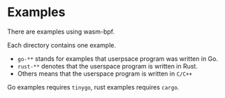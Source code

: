 # Examples

There are examples using wasm-bpf.

Each directory contains one example. 
- `go-**` stands for examples that userpsace program was written in Go. 
- `rust-**` denotes that the userspace program is written in Rust. 
- Others means that the userspace program is written in `C/C++`

Go examples requires `tinygo`, rust examples requires `cargo`.